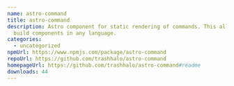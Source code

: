 ```yaml
---
name: astro-command
title: astro-command
description: Astro component for static rendering of commands. This allows you
  build components in any language.
categories:
  - uncategorized
npmUrl: https://www.npmjs.com/package/astro-command
repoUrl: https://github.com/trashhalo/astro-command
homepageUrl: https://github.com/trashhalo/astro-command#readme
downloads: 44
---
```

